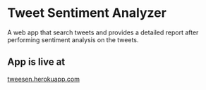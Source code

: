 # Tweet Sentiment Analyzer
A web app that search tweets and provides a detailed report after performing sentiment analysis on the tweets.

## App is live at
[tweesen.herokuapp.com](https://tweesen.herokuapp.com/)
